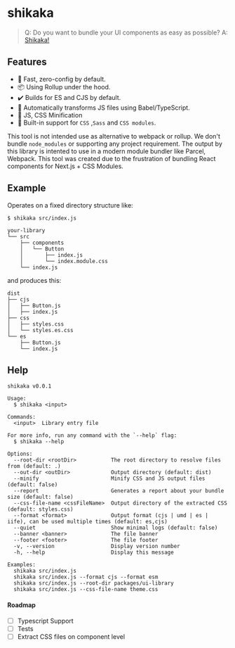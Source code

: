 # shikaka

> Q: Do you want to bundle your UI components as easy as possible?
> A: [Shikaka!](https://www.youtube.com/watch?v=PcjFVTI4_Gw)

## Features

- 🚀 Fast, zero-config by default.
- 📦 Using Rollup under the hood.
- ✔️ Builds for ES and CJS by default.
- 🚗 Automatically transforms JS files using Babel/TypeScript.
- 💼 JS, CSS Minification
- 💅 Built-in support for `CSS` ,`Sass` and `CSS modules`.

This tool is not intended use as alternative to webpack or rollup. We don't bundle `node_modules` or supporting any project requirement. The output by this library is intented to use in a modern module bundler like Parcel, Webpack. This tool was created due to the frustration of bundling React components for Next.js + CSS Modules.

## Example

Operates on a fixed directory structure like:

```
$ shikaka src/index.js

your-library
└── src
    ├── components
    │   └── Button
    │       ├── index.js
    │       └── index.module.css
    └── index.js
```

and produces this:

```
dist
├── cjs
│   ├── Button.js
│   ├── index.js
├── css
│   ├── styles.css
│   └── styles.es.css
└── es
    ├── Button.js
    └── index.js
```

## Help

```
shikaka v0.0.1

Usage:
  $ shikaka <input>

Commands:
  <input>  Library entry file

For more info, run any command with the `--help` flag:
  $ shikaka --help

Options:
  --root-dir <rootDir>           The root directory to resolve files from (default: .)
  --out-dir <outDir>             Output directory (default: dist)
  --minify                       Minify CSS and JS output files (default: false)
  --report                       Generates a report about your bundle size (default: false)
  --css-file-name <cssFileName>  Output directory of the extracted CSS (default: styles.css)
  --format <format>              Output format (cjs | umd | es | iife), can be used multiple times (default: es,cjs)
  --quiet                        Show minimal logs (default: false)
  --banner <banner>              The file banner 
  --footer <footer>              The file footer 
  -v, --version                  Display version number 
  -h, --help                     Display this message 

Examples:
  shikaka src/index.js
  shikaka src/index.js --format cjs --format esm
  shikaka src/index.js --root-dir packages/ui-library
  shikaka src/index.js --css-file-name theme.css
```

#### Roadmap

- [ ] Typescript Support
- [ ] Tests
- [ ] Extract CSS files on component level
